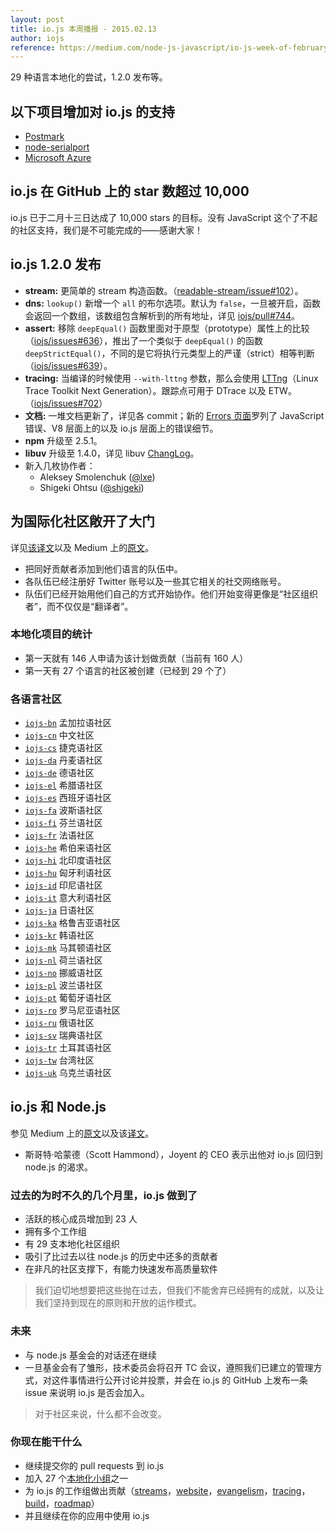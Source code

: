 ```yaml
---
layout: post
title: io.js 本周播报 - 2015.02.13
author: iojs
reference: https://medium.com/node-js-javascript/io-js-week-of-february-13th-2015-7846b94074a2
---
```


29 种语言本地化的尝试，1.2.0 发布等。

<!--more-->

## 以下项目增加对 io.js 的支持
* [Postmark](http://blog.postmarkapp.com/post/110829734198/its-official-were-getting-cozy-with-node-js)
* [node-serialport](https://github.com/voodootikigod/node-serialport/issues/439)
* [Microsoft Azure](http://azure.microsoft.com/en-us/documentation/articles/web-sites-nodejs-iojs/)

## io.js 在 GitHub 上的 star 数超过 10,000
io.js 已于二月十三日达成了 10,000 stars 的目标。没有 JavaScript 这个了不起的社区支持，我们是不可能完成的——感谢大家！

## io.js 1.2.0 发布
* **stream:** 更简单的 stream 构造函数。（[readable-stream/issue#102](https://github.com/iojs/readable-stream/issues/102)）。
* **dns:** `lookup()` 新增一个 `all` 的布尔选项。默认为 `false`，一旦被开启，函数会返回一个数组，该数组包含解析到的所有地址，详见 [iojs/pull#744](https://github.com/iojs/io.js/pull/744)。
* **assert:** 移除 `deepEqual()` 函数里面对于原型（prototype）属性上的比较（[iojs/issues#636](https://github.com/iojs/io.js/pull/636)），推出了一个类似于 `deepEqual()` 的函数 `deepStrictEqual()`，不同的是它将执行元类型上的严谨（strict）相等判断（[iojs/issues#639](https://github.com/iojs/io.js/pull/639)）。
* **tracing:** 当编译的时候使用 `--with-lttng` 参数，那么会使用 [LTTng](http://lttng.org/)（Linux Trace Toolkit Next Generation）。跟踪点可用于 DTrace 以及 ETW。（[iojs/issues#702](https://github.com/iojs/io.js/pull/702)）
* **文档:** 一堆文档更新了，详见各 commit；新的 [Errors 页面](https://iojs.org/api/errors.html)罗列了 JavaScript 错误、V8 层面上的以及 io.js 层面上的错误细节。
* **npm** 升级至 2.5.1。
* **libuv** 升级至 1.4.0，详见 libuv [ChangLog](https://github.com/libuv/libuv/blob/v1.x/ChangeLog)。
* 新入几枚协作者：
  * Aleksey Smolenchuk ([@lxe](https://github.com/lxe))
  * Shigeki Ohtsu ([@shigeki](https://github.com/shigeki))

## 为国际化社区敞开了大门
详见[该译文](http://cn.iojs.org/articles/how-iojs-built-a-146-person-27-language-localization-effort-in-one-day/)以及 Medium 上的[原文](https://medium.com/@mikeal/how-io-js-built-a-146-person-27-language-localization-effort-in-one-day-65e5b1c49a62)。
* 把同好贡献者添加到他们语言的队伍中。
* 各队伍已经注册好 Twitter 账号以及一些其它相关的社交网络账号。
* 队伍们已经开始用他们自己的方式开始协作。他们开始变得更像是“社区组织者”，而不仅仅是“翻译者”。

### 本地化项目的统计

* 第一天就有 146 人申请为该计划做贡献（当前有 160 人）
* 第一天有 27 个语言的社区被创建（已经到 29 个了）

### 各语言社区

* [`iojs-bn`](https://github.com/iojs/iojs-bn) 孟加拉语社区
* [`iojs-cn`](https://github.com/iojs/iojs-cn) 中文社区
* [`iojs-cs`](https://github.com/iojs/iojs-cs) 捷克语社区
* [`iojs-da`](https://github.com/iojs/iojs-da) 丹麦语社区
* [`iojs-de`](https://github.com/iojs/iojs-de) 德语社区
* [`iojs-el`](https://github.com/iojs/iojs-el) 希腊语社区
* [`iojs-es`](https://github.com/iojs/iojs-es) 西班牙语社区
* [`iojs-fa`](https://github.com/iojs/iojs-fa) 波斯语社区
* [`iojs-fi`](https://github.com/iojs/iojs-fi) 芬兰语社区
* [`iojs-fr`](https://github.com/iojs/iojs-fr) 法语社区
* [`iojs-he`](https://github.com/iojs/iojs-he) 希伯来语社区
* [`iojs-hi`](https://github.com/iojs/iojs-hi) 北印度语社区
* [`iojs-hu`](https://github.com/iojs/iojs-hu) 匈牙利语社区
* [`iojs-id`](https://github.com/iojs/iojs-id) 印尼语社区
* [`iojs-it`](https://github.com/iojs/iojs-it) 意大利语社区
* [`iojs-ja`](https://github.com/iojs/iojs-ja) 日语社区
* [`iojs-ka`](https://github.com/iojs/iojs-ka) 格鲁吉亚语社区
* [`iojs-kr`](https://github.com/iojs/iojs-kr) 韩语社区
* [`iojs-mk`](https://github.com/iojs/iojs-mk) 马其顿语社区
* [`iojs-nl`](https://github.com/iojs/iojs-nl) 荷兰语社区
* [`iojs-no`](https://github.com/iojs/iojs-no) 挪威语社区
* [`iojs-pl`](https://github.com/iojs/iojs-pl) 波兰语社区
* [`iojs-pt`](https://github.com/iojs/iojs-pt) 葡萄牙语社区
* [`iojs-ro`](https://github.com/iojs/iojs-ro) 罗马尼亚语社区
* [`iojs-ru`](https://github.com/iojs/iojs-ru) 俄语社区
* [`iojs-sv`](https://github.com/iojs/iojs-sv) 瑞典语社区
* [`iojs-tr`](https://github.com/iojs/iojs-tr) 土耳其语社区
* [`iojs-tw`](https://github.com/iojs/iojs-tw) 台湾社区
* [`iojs-uk`](https://github.com/iojs/iojs-uk) 乌克兰语社区

## io.js 和 Node.js
参见 Medium 上的[原文](https://medium.com/@iojs/io-js-and-a-node-js-foundation-4e14699fb7be)以及该[译文](http://cn.iojs.org/articles/io-js-and-a-node-js-foundation/)。

* 斯哥特·哈蒙德（Scott Hammond），Joyent 的 CEO 表示出他对 io.js 回归到 node.js 的渴求。

### 过去的为时不久的几个月里，io.js 做到了
* 活跃的核心成员增加到 23 人
* 拥有多个工作组
* 有 29 支本地化社区组织
* 吸引了比过去以往 node.js 的历史中还多的贡献者
* 在非凡的社区支撑下，有能力快速发布高质量软件

> 我们迫切地想要把这些抛在过去，但我们不能舍弃已经拥有的成就，以及让我们坚持到现在的原则和开放的运作模式。

### 未来
* 与 node.js 基金会的对话还在继续
* 一旦基金会有了雏形，技术委员会将召开 TC 会议，遵照我们已建立的管理方式，对这件事情进行公开讨论并投票，并会在 io.js 的 GitHub 上发布一条 issue 来说明 io.js 是否会加入。

> 对于社区来说，什么都不会改变。

### 你现在能干什么
* 继续提交你的 pull requests 到 io.js
* 加入 27 个[本地化小组](https://github.com/iojs/website/issues/125)之一
* 为 io.js 的工作组做出贡献（[streams](https://github.com/iojs/readable-stream)，[website](https://github.com/iojs/website)，[evangelism](https://github.com/iojs/website/labels/evangelism)，[tracing](https://github.com/iojs/tracing-wg)，[build](https://github.com/iojs/build)，[roadmap](https://github.com/iojs/roadmap)）
* 并且继续在你的应用中使用 io.js

